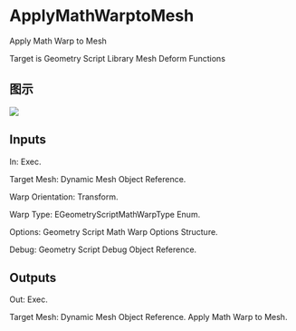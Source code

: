 # ApplyMathWarptoMesh

Apply Math Warp to Mesh

Target is Geometry Script Library Mesh Deform Functions

## 图示

![]($-20221218-19104152.png)

## Inputs

In: Exec.

Target Mesh: Dynamic Mesh Object Reference.

Warp Orientation: Transform.

Warp Type: EGeometryScriptMathWarpType Enum.

Options: Geometry Script Math Warp Options Structure.

Debug: Geometry Script Debug Object Reference.  

## Outputs

Out: Exec.

Target Mesh: Dynamic Mesh Object Reference. Apply Math Warp to Mesh.

